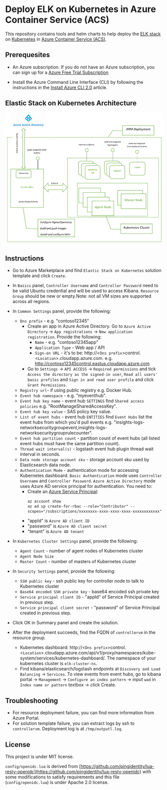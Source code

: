 # Deploy ELK on Kubernetes in Azure Container Service (ACS)

This repository contains tools and helm charts to help deploy the [ELK stack](https://www.elastic.co/products) on [Kubernetes](https://kubernetes.io/) in [Azure Container Service (ACS)](https://docs.microsoft.com/azure/container-service/).

## Prerequesites

* An Azure subscription. If you do not have an Azure subscription, you can sign up for a [Azure Free Trial Subscription](https://azure.microsoft.com/offers/ms-azr-0044p/)

* Install the Azure Command Line Interface (CLI) by following the instructions in the [Install Azure CLI 2.0](https://docs.microsoft.com/en-us/cli/azure/install-azure-cli) article.

## Elastic Stack on Kubernetes Architecture
![Elastic Stack on Kubernetes Architecture](/elk-acs-kube-arch.png)

## Instructions
* Go to Azure Marketplace and find `Elastic Stack on Kubernetes` solution template and click `Create`.
* In `Basics` panel, `Controller Username` and `Controller Password` need to be valid Ubuntu credential and will be used to access Kibana. `Resource Group` should be new or empty.Note: not all VM sizes are supported across all regions.
* In `Common Settings` panel, provide the following:
   * `Dns prefix` - e.g. "contoso12345"
     * Create an app in Azure Active Directory. Go to `Azure Active Directory` -> `App registrations` -> `New application registration`. Provide the following:
       * `Name` - e.g. "contoso12345app"
       * `Application Type` - Web app / API
       * `Sign-on URL` - it's to be: http://<`Dns prefix`>control.<`Location`>.cloudapp.azure.com. e.g. http://contoso12345control.eastus.cloudapp.azure.com
     * Go to `Settings` -> `API ACCESS` -> `Required permissions` and tick `Access the directory as the signed-in user`, `Read all users' basic profiles` and `Sign in and read user profile` and click `Grant Permissions`.
   * `Registry url`- if using public registry e.g. Docker Hub.
   * `Event hub namespace` - e.g. "myeventhub".
   * `Event hub key name` - event hub `SETTINGS` find `Shared access policies` e.g. "RootManageSharedAccessKey".
   * `Event hub key value` - SAS policy key value.
   * `List of event hubs` - event hub `ENTITIES` find `Event Hubs` list the event hubs from which you'd pull events e.g. "insights-logs-networksecuritygroupevent,insights-logs-networksecuritygrouprulecounter".
   * `Event hub partition count` - partition count of event hubs (all listed event hubs must have the same partition count).
   * `Thread wait interval(s)` - logstash event hub plugin thread wait interval in seconds.
   * `Data node storage account sku` - storage account sku used by Elasticsearch data node.
   * `Authentication Mode` - authentication mode for accessing Kubernetes dashboard. `Basic Authentication` mode uses `Controller Username` and `Controller Password`. `Azure Active Directory` mode uses Azure AD service principal for authentication. You need to:
     * Create an [Azure Service Principal](https://docs.microsoft.com/en-us/cli/azure/create-an-azure-service-principal-azure-cli?toc=%2fazure%2fazure-resource-manager%2ftoc.json):
       ```shell
       az account show
       az ad sp create-for-rbac --role="Contributor" --scopes="/subscriptions/xxxxxxxx-xxxx-xxxx-xxxx-xxxxxxxxxxxx"
       ```
     * "appId" is `Azure AD client ID`
     * "password" is `Azure AD client secret`
     * "tenant" is `Azure AD tenant`
* In `Kubernetes Cluster Settings` panel, provide the following:
     * `Agent Count` - number of agent nodes of Kubernetes cluster
     * `Agent Node Size`
     * `Master Count` - number of masters of Kubernetes cluster
* In `Security Settings` panel, provide the following:
     * `SSH public key` - ssh public key for controller node to talk to Kubernetes cluster
     * `Base64 encoded SSH private key` - base64 encoded ssh private key
     * `Service principal client ID` - "appId" of Service Principal created in previous step.
     * `Service principal client secret` - "password" of Service Principal created in previous step.

* Click OK in Summary panel and create the solution.
* After the deployment succeeds, find the FQDN of `controllervm` in the resource group.
     * Kubernetes dashboard: http://<`Dns prefix`>control.<`Location`>.cloudapp.azure.com/api/v1/proxy/namespaces/kube-system/services/kubernetes-dashboard/. The namespace of your kubernetes cluster is `elk-cluster-ns`.
     * Find kibana/elasticsearch/logstash endpoints at `Discovery and Load Balancing` -> `Services`. To view events from event hubs, go to kibana portal -> `Management` -> `Configure an index pattern` -> input `wad` in `Index name or pattern` textbox -> click Create.

## Troubleshooting
* For resource deployment failure, you can find more information from Azure Portal.
* For solution template failure, you can extract logs by ssh to `controllervm`. Deployment log is at `/tmp/outputl.log`.

## License
  This project is under MIT license.

  ```config/openidc.lua``` is derived from [https://github.com/pingidentity/lua-resty-openidc](https://github.com/pingidentity/lua-resty-openidc) with some modifications to satisfy requirements and this file (```config/openidc.lua```) is under Apache 2.0 license.
